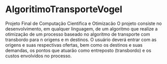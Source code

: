 # AlgoritimoTransporteVogel
Projeto Final de Computação Cientifica e Otimizacão  O projeto consiste no desenvolvimento, em qualquer linguagem, de um algoritmo que realize a otimização de um processo baseado no algoritmo de transporte com transbordo para n origens e m destinos.  O usuário deverá entrar com as origens e suas respectivas ofertas, bem como os destinos e suas demandas, os pontos que atuarão como entreposto (transbordo) e os custos envolvidos no processo. 
